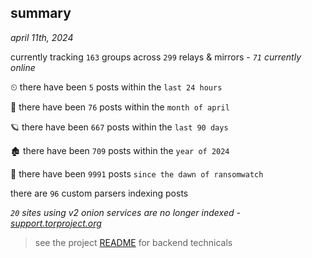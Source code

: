 
## summary
_april 11th, 2024_

currently tracking `163` groups across `299` relays & mirrors - _`71` currently online_

⏲ there have been `5` posts within the `last 24 hours`

🦈 there have been `76` posts within the `month of april`

🪐 there have been `667` posts within the `last 90 days`

🏚 there have been `709` posts within the `year of 2024`

🦕 there have been `9991` posts `since the dawn of ransomwatch`

there are `96` custom parsers indexing posts

_`20` sites using v2 onion services are no longer indexed - [support.torproject.org](https://support.torproject.org/onionservices/v2-deprecation/)_

> see the project [README](https://github.com/joshhighet/ransomwatch#ransomwatch--) for backend technicals
